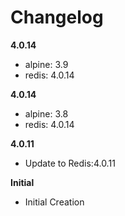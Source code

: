 # Changelog

**4.0.14**
  - alpine: 3.9
  - redis: 4.0.14

**4.0.14**
  - alpine: 3.8
  - redis: 4.0.14

**4.0.11**
  - Update to Redis:4.0.11

**Initial**
  - Initial Creation